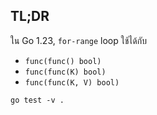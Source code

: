 ## TL;DR

ใน Go 1.23, `for-range` loop  ใช้ได้กับ

- `func(func() bool)`
- `func(func(K) bool)`
- `func(func(K, V) bool)`

```
go test -v .
```